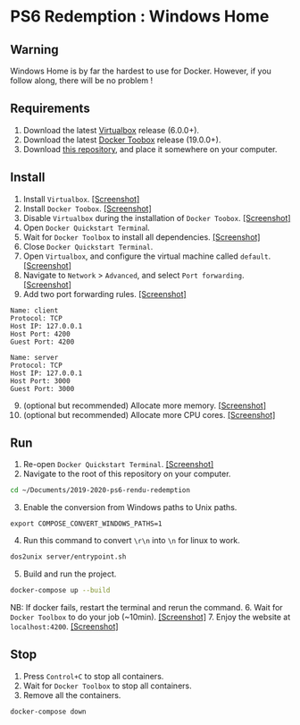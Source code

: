 # PS6 Redemption : Windows Home
## Warning
Windows Home is by far the hardest to use for Docker.
However, if you follow along, there will be no problem !

## Requirements
1. Download the latest [Virtualbox](https://www.virtualbox.org/wiki/Downloads) release (6.0.0+).
2. Download the latest [Docker Toobox](https://github.com/docker/toolbox/releases) release (19.0.0+).
3. Download [this repository](https://github.com/2019-2020-ps6/2019-2020-ps6-rendu-redemption), and place it somewhere on your computer.

## Install
1. Install `Virtualbox`. 
[[Screenshot]](https://i.imgur.com/Sw0H0ia.png)
2. Install `Docker Toobox`.
[[Screenshot]](https://i.imgur.com/seMyelQ.png)
3. Disable `Virtualbox` during the installation of `Docker Toobox`.
[[Screenshot]](https://i.imgur.com/cOpVV8c.png)
4. Open `Docker Quickstart Termina`l.
5. Wait for `Docker Toolbox` to install all dependencies.
[[Screenshot]](https://i.imgur.com/K4pOwrD.png)
6. Close `Docker Quickstart Terminal`.
6. Open `Virtualbox`, and configure the virtual machine called `default`. 
[[Screenshot]](https://i.imgur.com/IqjdCMv.png)
7. Navigate to `Network` > `Advanced`, and select `Port forwarding`.
[[Screenshot]](https://i.imgur.com/GXDaiaF.png)
8. Add two port forwarding rules.
[[Screenshot]](https://i.imgur.com/YO0wYrU.png)
```
Name: client
Protocol: TCP
Host IP: 127.0.0.1
Host Port: 4200
Guest Port: 4200
```
```
Name: server
Protocol: TCP
Host IP: 127.0.0.1
Host Port: 3000
Guest Port: 3000
```
9. (optional but recommended) Allocate more memory.
[[Screenshot]](https://i.imgur.com/V5cWg1v.png)
10. (optional but recommended) Allocate more CPU cores.
[[Screenshot]](https://i.imgur.com/xK5ua4v.png)

## Run
1. Re-open `Docker Quickstart Terminal`.
[[Screenshot]](https://i.imgur.com/K4pOwrD.png)
2. Navigate to the root of this repository on your computer.
```bash
cd ~/Documents/2019-2020-ps6-rendu-redemption
```
3. Enable the conversion from Windows paths to Unix paths.
```
export COMPOSE_CONVERT_WINDOWS_PATHS=1
```
4. Run this command to convert `\r\n` into `\n` for linux to work.
```bash
dos2unix server/entrypoint.sh
```
5. Build and run the project.
```bash
docker-compose up --build
```
NB: If docker fails, restart the terminal and rerun the command.
6. Wait for `Docker Toolbox` to do your job (~10min).
[[Screenshot]](https://i.imgur.com/VKHqWi0.png)
7. Enjoy the website at `localhost:4200`.
[[Screenshot]](https://i.imgur.com/k641NEk.png)

## Stop
1. Press `Control+C` to stop all containers.
2. Wait for `Docker Toolbox` to stop all containers.
3. Remove all the containers.
```bash
docker-compose down
```
